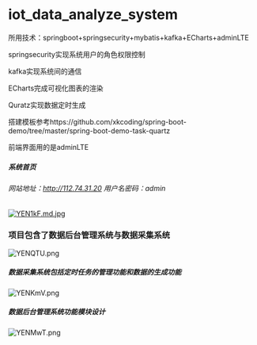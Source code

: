 # iot_data_analyze_system


所用技术：springboot+springsecurity+mybatis+kafka+ECharts+adminLTE

springsecurity实现系统用户的角色权限控制

kafka实现系统间的通信

ECharts完成可视化图表的渲染

Quratz实现数据定时生成

搭建模板参考https://github.com/xkcoding/spring-boot-demo/tree/master/spring-boot-demo-task-quartz


前端界面用的是adminLTE
##### 系统首页

###### 网站地址：http://112.74.31.20   用户名密码：admin

[![YEN1kF.md.jpg](https://s1.ax1x.com/2020/05/06/YEN1kF.md.jpg)](https://imgchr.com/i/YEN1kF)


### 项目包含了数据后台管理系统与数据采集系统

![YENQTU.png](https://s1.ax1x.com/2020/05/06/YENQTU.png)

##### 数据采集系统包括定时任务的管理功能和数据的生成功能
![YENKmV.png](https://s1.ax1x.com/2020/05/06/YENKmV.png)

##### 数据后台管理系统功能模块设计
![YENMwT.png](https://s1.ax1x.com/2020/05/06/YENMwT.png)


